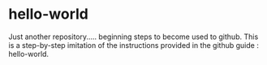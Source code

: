 # hello-world
Just another repository..... beginning steps to become used to github.
This is a step-by-step imitation of the instructions provided in the github guide : hello-world.
